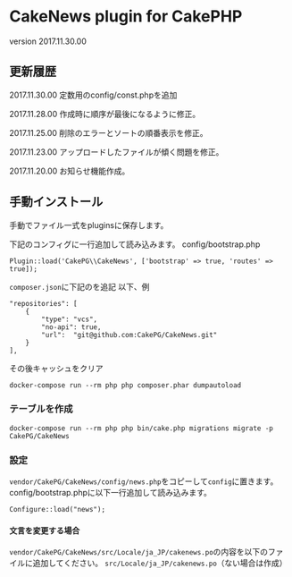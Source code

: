 # CakeNews plugin for CakePHP

version 2017.11.30.00

## 更新履歴

2017.11.30.00 定数用のconfig/const.phpを追加

2017.11.28.00 作成時に順序が最後になるように修正。

2017.11.25.00 削除のエラーとソートの順番表示を修正。

2017.11.23.00 アップロードしたファイルが傾く問題を修正。

2017.11.20.00 お知らせ機能作成。


## 手動インストール

手動でファイル一式をpluginsに保存します。

下記のコンフィグに一行追加して読み込みます。
config/bootstrap.php
```
Plugin::load('CakePG\\CakeNews', ['bootstrap' => true, 'routes' => true]);
```

`composer.json`に下記のを追記
以下、例
```
"repositories": [
    {
        "type": "vcs",
        "no-api": true,
        "url":  "git@github.com:CakePG/CakeNews.git"
    }
],
```

その後キャッシュをクリア
```
docker-compose run --rm php php composer.phar dumpautoload
```

### テーブルを作成
```
docker-compose run --rm php php bin/cake.php migrations migrate -p CakePG/CakeNews
```

### 設定

`vendor/CakePG/CakeNews/config/news.php`をコピーして`config`に置きます。
config/bootstrap.phpに以下一行追加して読み込みます。
```
Configure::load("news");
```

#### 文言を変更する場合
`vendor/CakePG/CakeNews/src/Locale/ja_JP/cakenews.po`の内容を以下のファイルに追加してください。
`src/Locale/ja_JP/cakenews.po`（ない場合は作成）
